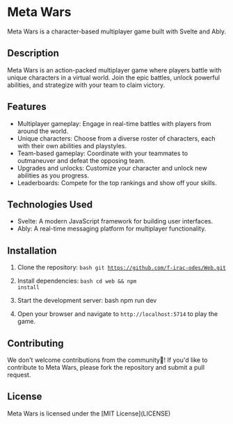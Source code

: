 # <link>Meta Wars</link>

<link>Meta Wars</link> is a character-based multiplayer game built with <link>Svelte</link> and <link>Ably</link>.

## Description

<link>Meta Wars</link> is an action-packed multiplayer game where players battle with unique characters in a virtual world. Join the epic battles, unlock powerful abilities, and strategize with your team to claim victory.

## Features

- Multiplayer gameplay: Engage in real-time battles with players from around the world.
- Unique characters: Choose from a diverse roster of characters, each with their own abilities and playstyles.
- Team-based gameplay: Coordinate with your teammates to outmaneuver and defeat the opposing team.
- Upgrades and unlocks: Customize your character and unlock new abilities as you progress.
- Leaderboards: Compete for the top rankings and show off your skills.

## Technologies Used

- <link>Svelte</link>: A modern JavaScript framework for building user interfaces.
- <link>Ably</link>: A real-time messaging platform for multiplayer functionality.

## Installation

1. Clone the repository:
<code>bash git https://github.com/f-irac-odes/Web.git</code>

2. Install dependencies:
<code>bash cd web && npm install</code>

3. Start the development server:
bash npm run dev

4. Open your browser and navigate to `http://localhost:5714` to play the game.

## Contributing

We don't welcome contributions from the community🐸! If you'd like to contribute to <link>Meta Wars</link>, please fork the repository and submit a pull request.

## License

<link>Meta Wars</link> is licensed under the [MIT License](LICENSE)
